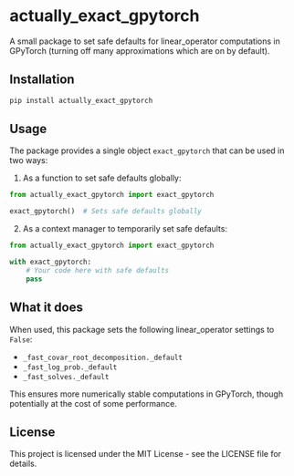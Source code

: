 # actually_exact_gpytorch

A small package to set safe defaults for linear_operator computations in GPyTorch
(turning off many approximations which are on by default).

## Installation

```bash
pip install actually_exact_gpytorch
```

## Usage

The package provides a single object `exact_gpytorch` that can be used in two ways:

1. As a function to set safe defaults globally:

```python
from actually_exact_gpytorch import exact_gpytorch

exact_gpytorch()  # Sets safe defaults globally
```

2. As a context manager to temporarily set safe defaults:

```python
from actually_exact_gpytorch import exact_gpytorch

with exact_gpytorch:
    # Your code here with safe defaults
    pass
```

## What it does

When used, this package sets the following linear_operator settings to `False`:
- `_fast_covar_root_decomposition._default`
- `_fast_log_prob._default`
- `_fast_solves._default`

This ensures more numerically stable computations in GPyTorch, though potentially at the cost of some performance.

## License

This project is licensed under the MIT License - see the LICENSE file for details.

